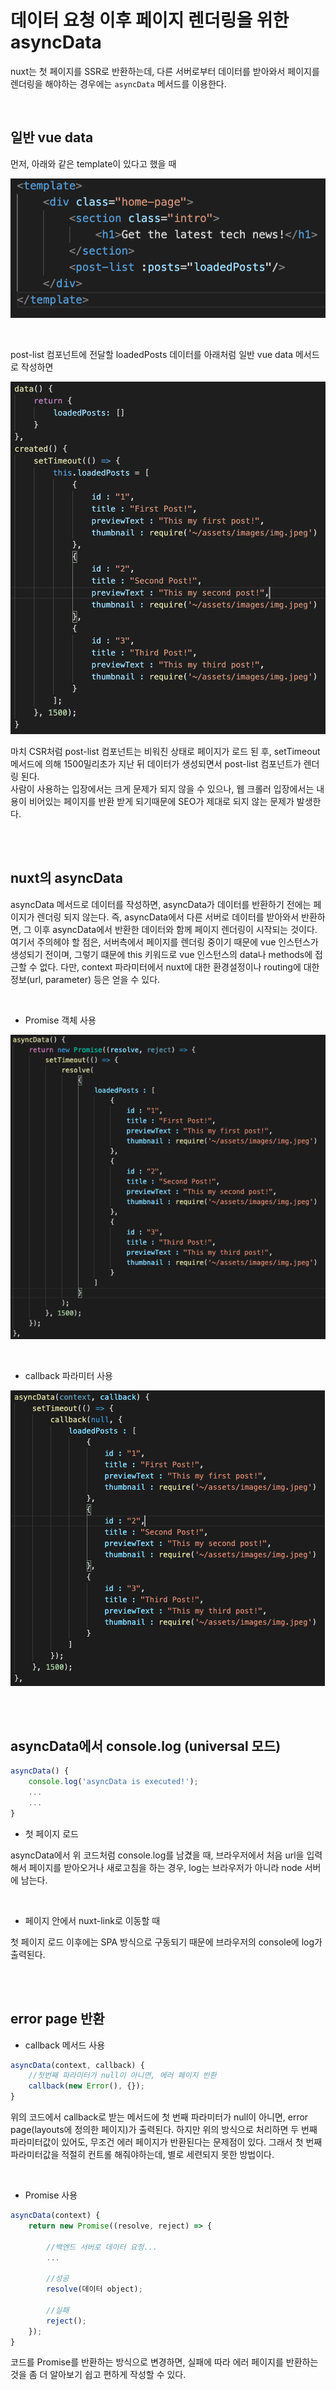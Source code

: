 # 데이터 요청 이후 페이지 렌더링을 위한 asyncData

nuxt는 첫 페이지를 SSR로 반환하는데, 다른 서버로부터 데이터를 받아와서 페이지를 렌더링을 해야하는 경우에는 `asyncData` 메서드를 이용한다. 

<br/>

## 일반 vue data

먼저, 아래와 같은 template이 있다고 했을 때

<kbd width="50%"><img src="images/asyncData/template.png"></kbd>

<br/>

post-list 컴포넌트에 전달할 loadedPosts 데이터를 아래처럼 일반 vue data 메서드로 작성하면

<kbd width="70%"><img src="images/asyncData/vue data.png"></kbd>

마치 CSR처럼 post-list 컴포넌트는 비워진 상태로 페이지가 로드 된 후, setTimeout 메서드에 의해 1500밀리초가 지난 뒤 데이터가 생성되면서 post-list 컴포넌트가 렌더링 된다. <br/> 사람이 사용하는 입장에서는 크게 문제가 되지 않을 수 있으나, 웹 크롤러 입장에서는 내용이 비어있는 페이지를 반환 받게 되기때문에 SEO가 제대로 되지 않는 문제가 발생한다.

<br/><br/>

## nuxt의 asyncData

asyncData 메서드로 데이터를 작성하면, asyncData가 데이터를 반환하기 전에는 페이지가 렌더링 되지 않는다. 즉, asyncData에서 다른 서버로 데이터를 받아와서 반환하면, 그 이후 asyncData에서 반환한 데이터와 함께 페이지 렌더링이 시작되는 것이다.<br/> 여기서 주의헤야 할 점은, 서버측에서 페이지를 렌더링 중이기 때문에 vue 인스턴스가 생성되기 전이며, 그렇기 떄문에 this 키워드로 vue 인스턴스의 data나 methods에 접근할 수 없다. 다만, context 파라미터에서 nuxt에 대한 환경설정이나 routing에 대한 정보(url, parameter) 등은 얻을 수 있다.

<br/>

* Promise 객체 사용

<kbd width="70%"><img src="images/asyncData/asyncData Promise.png" ></kbd>

<br/>

* callback 파라미터 사용

<kbd width="70%"><img src="images/asyncData/asyncData callback.png"></kbd>

<br/><br/>

## asyncData에서 console.log (universal 모드)

```javascript
asyncData() {
	console.log('asyncData is executed!');
	...
	...
}
```

* 첫 페이지 로드

asyncData에서 위 코드처럼 console.log를 남겼을 때, 브라우저에서 처음 url을 입력해서 페이지를 받아오거나 새로고침을 하는 경우, log는 브라우저가 아니라 node 서버에 남는다.

<br/>

* 페이지 안에서 nuxt-link로 이동할 때

첫 페이지 로드 이후에는 SPA 방식으로 구동되기 때문에 브라우저의 console에 log가 출력된다.

<br/><br/>

## error page 반환

* callback 메서드 사용

```javascript
asyncData(context, callback) {
	//첫번째 파라미터가 null이 아니면, 에러 페이지 반환
	callback(new Error(), {});
}
```
위의 코드에서 callback로 받는 메서드에 첫 번째 파라미터가 null이 아니면, error page(layouts에 정의한 페이지)가 출력된다. 하지만 위의 방식으로 처리하면 두 번째 파라미터값이 있어도, 무조건 에러 페이지가 반환된다는 문제점이 있다. 그래서 첫 번째 파라미터값을 적절히 컨트롤 해줘야하는데, 별로 세련되지 못한 방법이다.

<br/>

* Promise 사용

```javascript
asyncData(context) {
    return new Promise((resolve, reject) => {
        
		//백엔드 서버로 데이터 요청...
		...

		//성공
		resolve(데이터 object);
		
		//실패
		reject();
	});
}
```

코드를 Promise를 반환하는 방식으로 변경하면, 실패에 따라 에러 페이지를 반환하는 것을 좀 더 알아보기 쉽고 편하게 작성할 수 있다.

